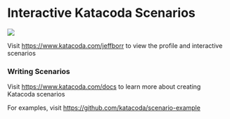 # Interactive Katacoda Scenarios

[![](http://shields.katacoda.com/katacoda/jeffborr/count.svg)](https://www.katacoda.com/jeffborr "Get your profile on Katacoda.com")

Visit https://www.katacoda.com/jeffborr to view the profile and interactive scenarios

### Writing Scenarios
Visit https://www.katacoda.com/docs to learn more about creating Katacoda scenarios

For examples, visit https://github.com/katacoda/scenario-example

